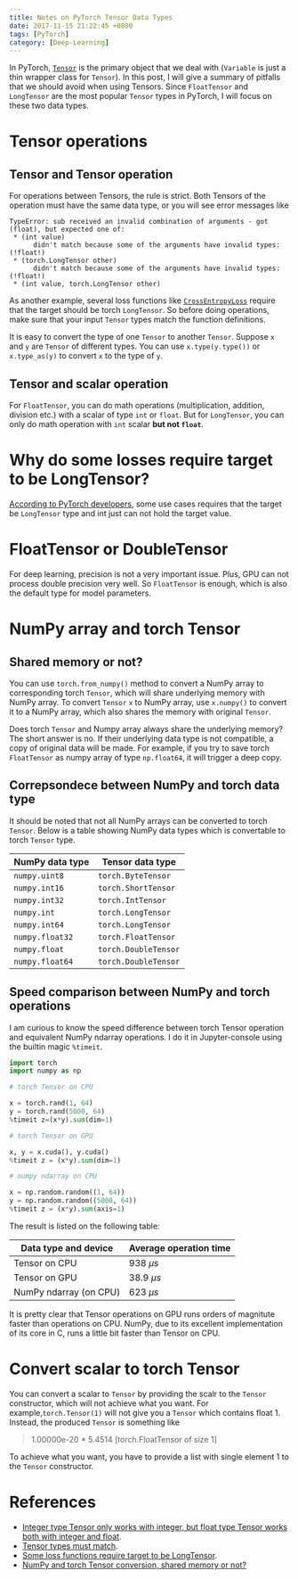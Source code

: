 ```yaml
---
title: Notes on PyTorch Tensor Data Types
date: 2017-11-15 21:22:45 +0800
tags: [PyTorch]
category: [Deep-Learning]
---
```


In PyTorch,
[`Tensor`](http://pytorch.org/docs/master/tensors.html#torch-tensor) is the
primary object that we deal with (`Variable` is just a thin wrapper class for
`Tensor`). In this post, I will give a summary of pitfalls that we should avoid
when using Tensors. Since `FloatTensor` and `LongTensor` are the most popular
`Tensor` types in PyTorch, I will focus on these two data types.<!--more-->

# Tensor operations

## Tensor and Tensor operation

For operations between Tensors, the rule is strict. Both Tensors of the
operation must have the same data type, or you will see error messages like

```
TypeError: sub received an invalid combination of arguments - got (float), but expected one of:
 * (int value)
      didn't match because some of the arguments have invalid types: (!float!)
 * (torch.LongTensor other)
      didn't match because some of the arguments have invalid types: (!float!)
 * (int value, torch.LongTensor other)
```

As another example, several loss functions like
[`CrossEntropyLoss`](http://pytorch.org/docs/master/nn.html#torch.nn.CrossEntropyLoss)
require that the target should be torch `LongTensor`. So before doing
operations, make sure that your input `Tensor` types match the function
definitions.

It is easy to convert the type of one `Tensor` to another `Tensor`. Suppose `x`
and `y` are `Tensor` of different types. You can use `x.type(y.type())` or
`x.type_as(y)` to convert `x` to the type of `y`.

## Tensor and scalar operation

For `FloatTensor`, you can do math operations (multiplication, addition,
division etc.) with a scalar of type `int` or `float`. But for `LongTensor`,
you can only do math operation with `int` scalar **but not `float`**.

# Why do some losses require target to be LongTensor?

[According to PyTorch
developers](https://discuss.pytorch.org/t/problems-with-target-arrays-of-int-int32-types-in-loss-functions/140/3?u=jdhao),
some use cases requires that the target be `LongTensor` type and int just can
not hold the target value.

# FloatTensor or DoubleTensor

For deep learning, precision is not a very important issue. Plus, GPU can not
process double precision very well. So `FloatTensor` is enough, which is also
the default type for model parameters.

# NumPy array and torch Tensor

## Shared memory or not?

You can use `torch.from_numpy()` method to convert a NumPy array to
corresponding torch `Tensor`, which will share underlying memory with NumPy
array. To convert `Tensor` `x` to NumPy array, use `x.numpy()` to convert it to
a NumPy array, which also shares the memory with original `Tensor`.

Does torch `Tensor` and Numpy array always share the underlying memory? The
short answer is no. If their underlying data type is not compatible, a copy of
original data will be made. For example, if you try to save torch `FloatTensor`
as numpy array of type `np.float64`, it will trigger a deep copy.

## Correpsondece between NumPy and torch data type

It should be noted that not all NumPy arrays can be converted to torch
`Tensor`. Below is a table showing NumPy data types which is convertable to
torch `Tensor` type.

NumPy data type | Tensor data type
--- | ---
`numpy.uint8` |`torch.ByteTensor`
`numpy.int16` |`torch.ShortTensor`
`numpy.int32` |`torch.IntTensor`
`numpy.int` |`torch.LongTensor`
`numpy.int64` |`torch.LongTensor`
`numpy.float32` |`torch.FloatTensor`
`numpy.float` |`torch.DoubleTensor`
`numpy.float64` |`torch.DoubleTensor`

## Speed comparison between NumPy and torch operations

I am curious to know the speed difference between torch Tensor operation and
equivalent NumPy ndarray operations. I do it in Jupyter-console using the
builtin magic `%timeit`.

```python
import torch
import numpy as np

# torch Tensor on CPU

x = torch.rand(1, 64)
y = torch.rand(5000, 64)
%timeit z=(x*y).sum(dim=1)

# torch Tensor on GPU

x, y = x.cuda(), y.cuda()
%timeit z = (x*y).sum(dim=1)

# numpy ndarray on CPU

x = np.random.random((1, 64))
y = np.random.random((5000, 64))
%timeit z = (x*y).sum(axis=1)
```

The result is listed on the following table:

Data type and device | Average operation time
--- | ---
Tensor on CPU | 938 $\mu s$
Tensor on GPU | 38.9 $\mu s$
NumPy ndarray (on CPU)| 623 $\mu s$

It is pretty clear that Tensor operations on GPU runs orders of magnitute
faster than operations on CPU. NumPy, due to its excellent implementation of
its core in C, runs a little bit faster than Tensor on CPU.

# Convert scalar to torch Tensor

You can convert a scalar to `Tensor` by providing the scalr to the `Tensor`
constructor, which will not achieve what you want. For
example,`torch.Tensor(1)` will not give you a `Tensor` which contains float 1.
Instead, the produced `Tensor` is something like

>1.00000e-20 *
  5.4514
>[torch.FloatTensor of size 1]

To achieve what you want, you have to provide a list with single element 1 to
the `Tensor` constructor.

# References

+ [Integer type Tensor only works with integer, but float type Tensor works both with integer and float](https://github.com/pytorch/pytorch/issues/845).
+ [Tensor types must match](https://discuss.pytorch.org/t/problems-with-weight-array-of-floattensor-type-in-loss-function/381).
+ [Some loss functions require target to be LongTensor](https://discuss.pytorch.org/t/problems-with-target-arrays-of-int-int32-types-in-loss-functions/140/3).
+ [NumPy and torch Tensor conversion, shared memory or not?](https://github.com/pytorch/pytorch/issues/2246)
